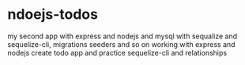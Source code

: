 # ndoejs-todos
my second app with express and nodejs and mysql with sequalize and sequelize-cli, migrations seeders and so on
working with express and nodejs
create todo app and practice sequelize-cli and relationships

